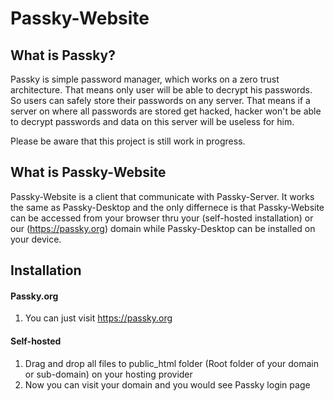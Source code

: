 # Passky-Website
## What is Passky?
Passky is simple password manager, which works on a zero trust architecture. That means only user will be able to decrypt his passwords. So users can safely store their passwords on any server. That means if a server on where all passwords are stored get hacked, hacker won't be able to decrypt passwords and data on this server will be useless for him.

Please be aware that this project is still work in progress.

## What is Passky-Website
Passky-Website is a client that communicate with Passky-Server. It works the same as Passky-Desktop and the only differnece is that Passky-Website can be accessed from your browser thru your (self-hosted installation) or our (https://passky.org) domain while Passky-Desktop can be installed on your device.

## Installation
#### Passky.org
1. You can just visit https://passky.org
#### Self-hosted
1. Drag and drop all files to public_html folder (Root folder of your domain or sub-domain) on your hosting provider
2. Now you can visit your domain and you would see Passky login page
